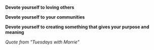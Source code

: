 **Devote yourself to loving others**

**Devote yourself to your communities**

**Devote yourself to creating something that gives your purpose and meaning**

*Quote from "Tuesdays with Morrie"*
